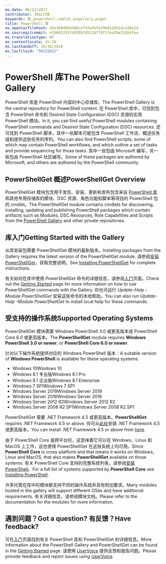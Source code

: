 ```yaml
---
ms.date: 06/12/2017
contributor: JKeithB
keywords: 库,powershell,cmdlet,psgallery,psget
title: PowerShell 库
ms.openlocfilehash: d3e3b9d8bb3d6cefd3a3bfe79b012bb1dc1d8a2d
ms.sourcegitcommit: e76665315fd928bf85210778f1fea2be15264fea
ms.translationtype: HT
ms.contentlocale: zh-CN
ms.lasthandoff: 10/30/2018
ms.locfileid: "50225612"
---
```

# <a name="the-powershell-gallery"></a><span data-ttu-id="dcf1f-103">PowerShell 库</span><span class="sxs-lookup"><span data-stu-id="dcf1f-103">The PowerShell Gallery</span></span>

<span data-ttu-id="dcf1f-104">PowerShell 库是 PowerShell 内容的中心存储库。</span><span class="sxs-lookup"><span data-stu-id="dcf1f-104">The PowerShell Gallery is the central repository for PowerShell content.</span></span> <span data-ttu-id="dcf1f-105">在 PowerShell 库中，可找到包含 PowerShell 命令和 Desired State Configuration (DSC) 资源的实用 PowerShell 模块。</span><span class="sxs-lookup"><span data-stu-id="dcf1f-105">In it, you can find useful PowerShell modules containing PowerShell commands and Desired State Configuration (DSC) resources.</span></span>
<span data-ttu-id="dcf1f-106">还可找到 PowerShell 脚本，其中一些脚本可能包含 PowerShell 工作流、概述任务组和提供这些任务的序列。</span><span class="sxs-lookup"><span data-stu-id="dcf1f-106">You can also find PowerShell scripts, some of which may contain PowerShell workflows, and which outline a set of tasks and provide sequencing for those tasks.</span></span> <span data-ttu-id="dcf1f-107">其中一些包由 Microsoft 编写，另一些包由 PowerShell 社区编写。</span><span class="sxs-lookup"><span data-stu-id="dcf1f-107">Some of these packages are authored by Microsoft, and others are authored by the PowerShell community.</span></span>

## <a name="powershellget-overview"></a><span data-ttu-id="dcf1f-108">PowerShellGet 概述</span><span class="sxs-lookup"><span data-stu-id="dcf1f-108">PowerShellGet Overview</span></span>

<span data-ttu-id="dcf1f-109">PowerShellGet 模块包含用于发现、安装、更新和发布包含来自 [PowerShell 库](https://www.PowerShellGallery.com)和其他专用存储库的模块、DSC 资源、角色功能和脚本等项目的 PowerShell 包的 cmdlet。</span><span class="sxs-lookup"><span data-stu-id="dcf1f-109">The PowerShellGet module contains cmdlets for discovering, installing, updating and publishing PowerShell packages which contain artifacts such as Modules, DSC Resources, Role Capabilities and Scripts from the [PowerShell Gallery](https://www.PowerShellGallery.com) and other private repositories.</span></span>

## <a name="getting-started-with-the-gallery"></a><span data-ttu-id="dcf1f-110">库入门</span><span class="sxs-lookup"><span data-stu-id="dcf1f-110">Getting Started with the Gallery</span></span>

<span data-ttu-id="dcf1f-111">从库安装包需要 PowerShellGet 模块的最新版本。</span><span class="sxs-lookup"><span data-stu-id="dcf1f-111">Installing packages from the Gallery requires the latest version of the PowerShellGet module.</span></span>
<span data-ttu-id="dcf1f-112">请参阅[安装 PowerShellGet](installing-psget.md)，获取完整说明。</span><span class="sxs-lookup"><span data-stu-id="dcf1f-112">See [Installing PowerShellGet](installing-psget.md) for complete instructions.</span></span>

<span data-ttu-id="dcf1f-113">有关如何在库中使用 PowerShellGet 命令的详细信息，请参阅[入门](getting-started.md)页面。</span><span class="sxs-lookup"><span data-stu-id="dcf1f-113">Check out the [Getting Started](getting-started.md) page for more information on how to use PowerShellGet commands with the Gallery.</span></span> <span data-ttu-id="dcf1f-114">你也可运行 *Update-Help -Module PowerShellGet* 安装这些命令的本地帮助。</span><span class="sxs-lookup"><span data-stu-id="dcf1f-114">You can also run *Update-Help -Module PowerShellGet* to install local help for these commands.</span></span>

## <a name="supported-operating-systems"></a><span data-ttu-id="dcf1f-115">受支持的操作系统</span><span class="sxs-lookup"><span data-stu-id="dcf1f-115">Supported Operating Systems</span></span>

<span data-ttu-id="dcf1f-116">PowerShellGet 模块需要 Windows PowerShell 3.0 或更高版本或 PowerShell Core 6.0 或更高版本。</span><span class="sxs-lookup"><span data-stu-id="dcf1f-116">The **PowerShellGet** module requires **Windows PowerShell 3.0 or newer**, or **PowerShell Core 6.0 or newer**.</span></span>

<span data-ttu-id="dcf1f-117">针对以下操作系统提供对应的 Windows PowerShell 版本：</span><span class="sxs-lookup"><span data-stu-id="dcf1f-117">A suitable version of **Windows PowerShell** is available for these operating systems:</span></span>

- <span data-ttu-id="dcf1f-118">Windows 10</span><span class="sxs-lookup"><span data-stu-id="dcf1f-118">Windows 10</span></span>
- <span data-ttu-id="dcf1f-119">Windows 8.1 专业版</span><span class="sxs-lookup"><span data-stu-id="dcf1f-119">Windows 8.1 Pro</span></span>
- <span data-ttu-id="dcf1f-120">Windows 8.1 企业版</span><span class="sxs-lookup"><span data-stu-id="dcf1f-120">Windows 8.1 Enterprise</span></span>
- <span data-ttu-id="dcf1f-121">Windows 7 SP1</span><span class="sxs-lookup"><span data-stu-id="dcf1f-121">Windows 7 SP1</span></span>
- <span data-ttu-id="dcf1f-122">Windows Server 2019</span><span class="sxs-lookup"><span data-stu-id="dcf1f-122">Windows Server 2019</span></span>
- <span data-ttu-id="dcf1f-123">Windows Server 2016</span><span class="sxs-lookup"><span data-stu-id="dcf1f-123">Windows Server 2016</span></span>
- <span data-ttu-id="dcf1f-124">Windows Server 2012 R2</span><span class="sxs-lookup"><span data-stu-id="dcf1f-124">Windows Server 2012 R2</span></span>
- <span data-ttu-id="dcf1f-125">Windows Server 2008 R2 SP1</span><span class="sxs-lookup"><span data-stu-id="dcf1f-125">Windows Server 2008 R2 SP1</span></span>

<span data-ttu-id="dcf1f-126">PowerShellGet 需要 .NET Framework 4.5 或更高版本。</span><span class="sxs-lookup"><span data-stu-id="dcf1f-126">**PowerShellGet** requires .NET Framework 4.5 or above.</span></span> <span data-ttu-id="dcf1f-127">你可从[此处](https://msdn.microsoft.com/library/5a4x27ek.aspx)安装 .NET Framework 4.5 或更高版本。</span><span class="sxs-lookup"><span data-stu-id="dcf1f-127">You can install .NET Framework 4.5 or above from [here](https://msdn.microsoft.com/library/5a4x27ek.aspx).</span></span>

<span data-ttu-id="dcf1f-128">由于 PowerShell Core 是跨平台的，这意味着它可以在 Windows、Linux 和 MacOS 上工作，这也使得 PowerShellGet 在这些系统上均可用。</span><span class="sxs-lookup"><span data-stu-id="dcf1f-128">Since **PowerShell Core** is cross-platform and that means it works on Windows, Linux and MacOS, that also makes **PowerShellGet** available on those systems.</span></span> <span data-ttu-id="dcf1f-129">有关 PowerShell Core 支持的完整系统列表，请参阅[安装 PowerShell](/powershell/scripting/setup/installing-powershell)。</span><span class="sxs-lookup"><span data-stu-id="dcf1f-129">For a full list of systems supported by **PowerShell Core** see [Installing PowerShell](/powershell/scripting/setup/installing-powershell).</span></span>

<span data-ttu-id="dcf1f-130">许多托管在库中的模块都支持不同的操作系统并具有附加要求。</span><span class="sxs-lookup"><span data-stu-id="dcf1f-130">Many modules hosted in the gallery will support different OSes and have additional requirements.</span></span> <span data-ttu-id="dcf1f-131">有关详细信息，请参阅模块文档。</span><span class="sxs-lookup"><span data-stu-id="dcf1f-131">Please refer to the documentation for the modules for more information.</span></span>

## <a name="got-a-question-have-feedback"></a><span data-ttu-id="dcf1f-132">遇到问题？</span><span class="sxs-lookup"><span data-stu-id="dcf1f-132">Got a question?</span></span> <span data-ttu-id="dcf1f-133">有反馈？</span><span class="sxs-lookup"><span data-stu-id="dcf1f-133">Have feedback?</span></span>

<span data-ttu-id="dcf1f-134">可在[入门](getting-started.md)页面找到有关 PowerShell 库和 PowerShellGet 的详细信息。</span><span class="sxs-lookup"><span data-stu-id="dcf1f-134">More information about the PowerShell Gallery and PowerShellGet can be found in the [Getting Started](getting-started.md) page.</span></span> <span data-ttu-id="dcf1f-135">请使用 [UserVoice](http://windowsserver.uservoice.com/forums/301869-powershell) 提供反馈和报告问题。</span><span class="sxs-lookup"><span data-stu-id="dcf1f-135">Please provide feedback and report issues using [UserVoice](http://windowsserver.uservoice.com/forums/301869-powershell).</span></span>
